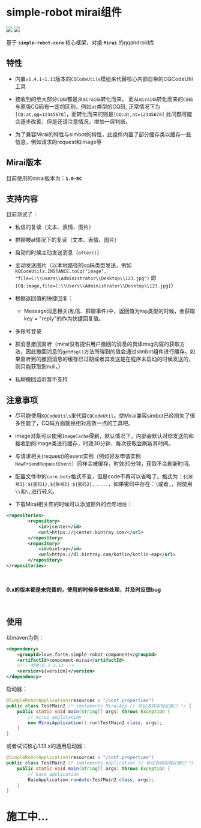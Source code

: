 # simple-robot mirai组件

[![](https://img.shields.io/badge/simple--robot-core-green)](https://github.com/ForteScarlet/simple-robot-core) [![](https://img.shields.io/maven-central/v/love.forte.simple-robot-component/component-mirai)](https://search.maven.org/artifact/love.forte.simple-robot-component/component-mirai)

基于 **`simple-robot-core`** 核心框架，对接 **`Mirai`** 的qqandroid库


## 特性

- 内置`v1.4.1-1.13`版本的`CQCodeUtils`模组来代替核心内部自带的CQCodeUtil工具.

- 接收到的绝大部分`CQ码`都是从`mirai码`转化而来。
而从`mirai码`转化而来的`CQ码`与原版CQ码有一定的区别，例如`at`类型的CQ码, 正常情况下为`[CQ:at,qq=12345678]`，而转化而来的则是`[CQ:at,at=12345678]`
此问题可能会逐步改善，但是还请注意情况，增加一层判断。

- 为了兼容Mirai的特性与simbot的特性，此组件内置了部分缓存类以缓存一些信息，例如请求的request和image等

## Mirai版本
目前使用的mirai版本为：**`1.0-RC`**



## 支持内容
目前测试了：
- 私信的复读（文本、表情、图片）
- 群聊被at情况下的复读（文本、表情、图片）
- 启动的时候主动发送消息（`after()`）
- 主动发送图片（以本地路径的cq码类型发送，例如`KQCodeUtils.INSTANCE.toCq("image", "file=C:\\Users\\Administrator\\Desktop\\123.jpg")` 即 `[CQ:image,file=C:\\Users\\Administrator\\Desktop\\123.jpg]`）
- 根据返回值的快捷回复：
    - Message消息相关(私信、群聊事件)中，返回值为`Map`类型的时候，会获取key = "reply"的作为快捷回复值。
    
    
- 多账号登录
- 群消息撤回监听（mirai没有提供用户撤回的消息的具体msg内容的获取方法，因此撤回消息的`getMsg()`方法所得到的值会通过simbot组件进行缓存，如果监听到的撤回消息的缓存已过期或者其发送是在程序未启动的时候发送的，则只能获取到null。）
- 私聊撤回监听暂不支持

## 注意事项
- 尽可能使用`KQCodeUtils`来代替`CQCodeUtil`。使Mirai兼容simbot已经损失了很多性能了，CQ码方面就换相对高效一点的工具吧。
- Image对象可以使用`ImageCache`得到，默认情况下，内部会默认对你发送的和接收到的Image类进行缓存，时效30分钟，每次获取会刷新其时间。
- 与请求相关(request)的event实例（例如好友申请实例`NewFriendRequestEvent`）同样会被缓存，时效30分钟，获取不会刷新时间。
- 配置文件中的`core.bots`格式不变，但是code不再可以省略了。格式为：`${账号1}:${密码1},${账号2}:${密码2},.....`，如果密码中存在：`\`或者`,`，则使用`\\`和`\,`进行转义。

- 下载Mirai相关库的时候可以添加额外的仓库地址：
```xml
<repositories>
        <repository>
            <id>jcenter</id>
            <url>https://jcenter.bintray.com/</url>
        </repository>
        <repository>
            <id>bintray</id>
            <url>https://dl.bintray.com/kotlin/kotlin-eap</url>
        </repository>
</repositories>
```

<br>

**0.x的版本都是未完善的，使用的时候多做些处理，并及时反馈bug**

<br>

## 使用
以maven为例：
```xml
<dependency>
    <groupId>love.forte.simple-robot-component</groupId>
    <artifactId>component-mirai</artifactId>
    <!-- 参考:0.2-1.13 -->
    <version>${version}</version>
</dependency>
```

启动器：

```java
@SimpleRobotApplication(resources = "/conf.properties")
public class TestMain2 /* implements MiraiApp // 可以选择实现此接口 */ {
    public static void main(String[] args) throws Exception {
        // mirai application
        new MiraiApplication().run(TestMain2.class, args);
    }
}
```

或者试试核心1.13.x的通用启动器：
```java
@SimpleRobotApplication(resources = "/conf.properties")
public class TestMain2 /* implements Application // 可以选择实现此接口 */ {
    public static void main(String[] args) throws Exception {
        // base application
        BaseApplication.runAuto(TestMain2.class, args);
    }
}
```


# 施工中...